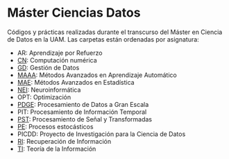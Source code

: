 # Máster Ciencias Datos
Códigos y prácticas realizadas durante el transcurso del Máster en Ciencia de Datos en la UAM.
Las carpetas están ordenadas por asignatura:
* AR: Aprendizaje por Refuerzo
* [CN](https://github.com/Donettello/Master_Ciencias_Datos/tree/main/CN): Computación numérica
* [GD](https://github.com/Donettello/Master_Ciencias_Datos/tree/main/GD): Gestión de Datos
* [MAAA](https://github.com/Donettello/Master_Ciencias_Datos/tree/main/MAAA): Métodos Avanzados en Aprendizaje Automático
* [MAE](https://github.com/Donettello/Master_Ciencias_Datos/tree/main/MAE): Métodos Avanzados en Estadística
* [NEI](https://github.com/Donettello/Master_Ciencias_Datos/tree/main/NEI): Neuroinformática
* OPT: Optimización
* [PDGE](https://github.com/Donettello/Master_Ciencias_Datos/tree/main/PDGE): Procesamiento de Datos a Gran Escala
* PIT: Procesamiento de Información Temporal
* [PST](https://github.com/Donettello/Master_Ciencias_Datos/tree/main/PST): Procesamiento de Señal y Transformadas
* [PE](https://github.com/Donettello/Master_Ciencias_Datos/tree/main/PE): Procesos estocásticos
* PICDD: Proyecto de Investigación para la Ciencia de Datos
* [RI](https://github.com/Donettello/Master_Ciencias_Datos/tree/main/RI): Recuperación de Información
* [TI](https://github.com/Donettello/Master_Ciencias_Datos/tree/main/TI): Teoría de la Información
